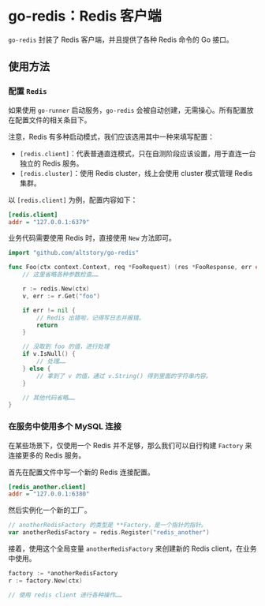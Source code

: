 # go-redis：Redis 客户端 #

`go-redis` 封装了 Redis 客户端，并且提供了各种 Redis 命令的 Go 接口。

## 使用方法 ##

### 配置 `Redis` ###

如果使用 `go-runner` 启动服务，`go-redis` 会被自动创建，无需操心。所有配置放在配置文件的相关条目下。

注意，Redis 有多种启动模式，我们应该选用其中一种来填写配置：

* `[redis.client]`：代表普通直连模式，只在自测阶段应该设置，用于直连一台独立的 Redis 服务。
* `[redis.cluster]`：使用 Redis cluster，线上会使用 cluster 模式管理 Redis 集群。

以 `[redis.client]` 为例，配置内容如下：

```ini
[redis.client]
addr = "127.0.0.1:6379"
```

业务代码需要使用 Redis 时，直接使用 `New` 方法即可。

```go
import "github.com/altstory/go-redis"

func Foo(ctx context.Context, req *FooRequest) (res *FooResponse, err error) {
    // 这里省略各种参数检查……

    r := redis.New(ctx)
    v, err := r.Get("foo")

    if err != nil {
        // Redis 出错啦，记得写日志并报错。
        return
    }

    // 没取到 foo 的值，进行处理
    if v.IsNull() {
        // 处理……
    } else {
        // 拿到了 v 的值，通过 v.String() 得到里面的字符串内容。
    }

    // 其他代码省略……
}
```

### 在服务中使用多个 MySQL 连接 ###

在某些场景下，仅使用一个 Redis 并不足够，那么我们可以自行构建 `Factory` 来连接更多的 Redis 服务。

首先在配置文件中写一个新的 Redis 连接配置。

```ini
[redis_another.client]
addr = "127.0.0.1:6380"
```

然后实例化一个新的工厂。

```go
// anotherRedisFactory 的类型是 **Factory，是一个指针的指针。
var anotherRedisFactory = redis.Register("redis_another")
```

接着，使用这个全局变量 `anotherRedisFactory` 来创建新的 Redis client，在业务中使用。

```go
factory := *anotherRedisFactory
r := factory.New(ctx)

// 使用 redis client 进行各种操作……
```
